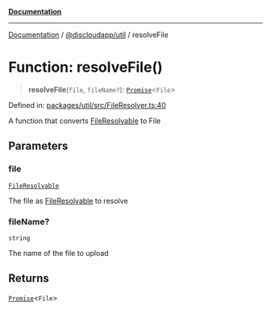 [**Documentation**](../../../README.md)

***

[Documentation](../../../packages.md) / [@discloudapp/util](../README.md) / resolveFile

# Function: resolveFile()

> **resolveFile**(`file`, `fileName?`): [`Promise`](https://developer.mozilla.org/docs/Web/JavaScript/Reference/Global_Objects/Promise)\<`File`\>

Defined in: [packages/util/src/FileResolver.ts:40](https://github.com/discloud/discloud.app/blob/e06d08869d94db25520cbe5fdcc3cdbc242fb0cb/packages/util/src/FileResolver.ts#L40)

A function that converts [FileResolvable](../type-aliases/FileResolvable.md) to File

## Parameters

### file

[`FileResolvable`](../type-aliases/FileResolvable.md)

The file as [FileResolvable](../type-aliases/FileResolvable.md) to resolve

### fileName?

`string`

The name of the file to upload

## Returns

[`Promise`](https://developer.mozilla.org/docs/Web/JavaScript/Reference/Global_Objects/Promise)\<`File`\>
